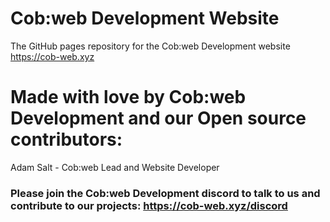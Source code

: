 # Cob:web Development Website
The GitHub pages repository for the Cob:web Development website
https://cob-web.xyz

# Made with love by Cob:web Development and our Open source contributors:

Adam Salt - Cob:web Lead and Website Developer

### Please join the Cob:web Development discord to talk to us and contribute to our projects: https://cob-web.xyz/discord
